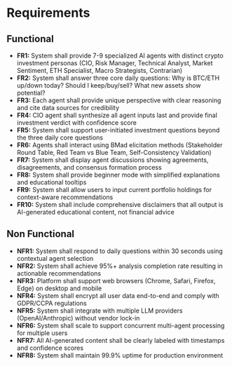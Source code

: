 # Requirements

## Functional
- **FR1:** System shall provide 7-9 specialized AI agents with distinct crypto investment personas (CIO, Risk Manager, Technical Analyst, Market Sentiment, ETH Specialist, Macro Strategists, Contrarian)
- **FR2:** System shall answer three core daily questions: Why is BTC/ETH up/down today? Should I keep/buy/sell? What new assets show potential?
- **FR3:** Each agent shall provide unique perspective with clear reasoning and cite data sources for credibility
- **FR4:** CIO agent shall synthesize all agent inputs last and provide final investment verdict with confidence score
- **FR5:** System shall support user-initiated investment questions beyond the three daily core questions
- **FR6:** Agents shall interact using BMad elicitation methods (Stakeholder Round Table, Red Team vs Blue Team, Self-Consistency Validation)
- **FR7:** System shall display agent discussions showing agreements, disagreements, and consensus formation process
- **FR8:** System shall provide beginner mode with simplified explanations and educational tooltips
- **FR9:** System shall allow users to input current portfolio holdings for context-aware recommendations
- **FR10:** System shall include comprehensive disclaimers that all output is AI-generated educational content, not financial advice

## Non Functional
- **NFR1:** System shall respond to daily questions within 30 seconds using contextual agent selection
- **NFR2:** System shall achieve 95%+ analysis completion rate resulting in actionable recommendations
- **NFR3:** Platform shall support web browsers (Chrome, Safari, Firefox, Edge) on desktop and mobile
- **NFR4:** System shall encrypt all user data end-to-end and comply with GDPR/CCPA regulations
- **NFR5:** System shall integrate with multiple LLM providers (OpenAI/Anthropic) without vendor lock-in
- **NFR6:** System shall scale to support concurrent multi-agent processing for multiple users
- **NFR7:** All AI-generated content shall be clearly labeled with timestamps and confidence scores
- **NFR8:** System shall maintain 99.9% uptime for production environment
